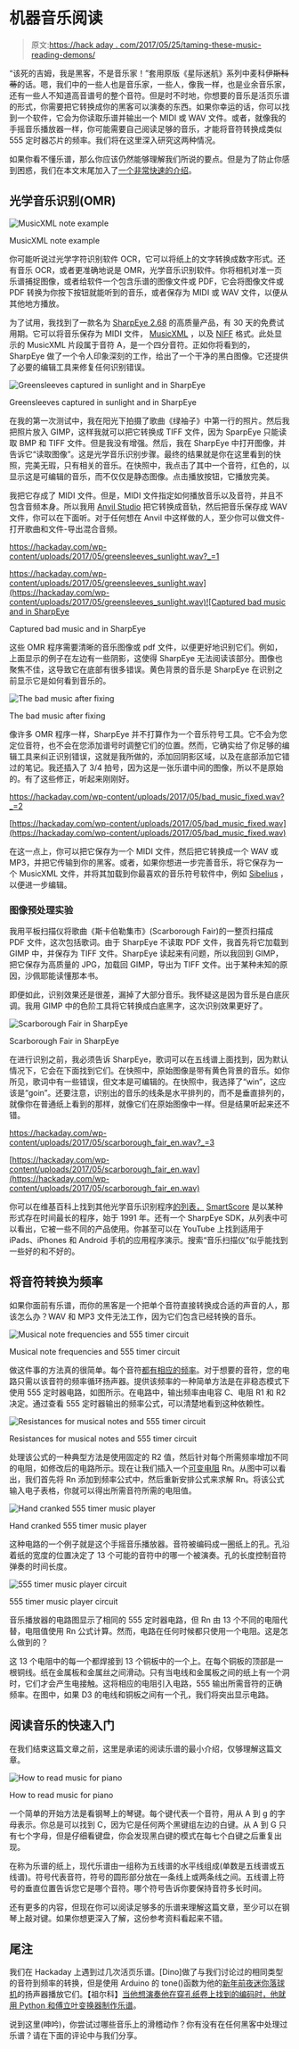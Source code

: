 # 机器音乐阅读

> 原文:[https://hack aday . com/2017/05/25/taming-these-music-reading-demons/](https://hackaday.com/2017/05/25/taming-those-music-reading-demons/)

“该死的吉姆，我是黑客，不是音乐家！”套用原版《星际迷航》系列中麦科伊~~斯科蒂~~的话。嗯，我们中的一些人也是音乐家，一些人，像我一样，也是业余音乐家，还有一些人不知道高音谱号的整个音符。但是时不时地，你想要的音乐是活页乐谱的形式，你需要把它转换成你的黑客可以演奏的东西。如果你幸运的话，你可以找到一个软件，它会为你读取乐谱并输出一个 MIDI 或 WAV 文件。或者，就像我的手摇音乐播放器一样，你可能需要自己阅读足够的音乐，才能将音符转换成类似 555 定时器芯片的频率。我们将在这里深入研究这两种情况。

如果你看不懂乐谱，那么你应该仍然能够理解我们所说的要点。但是为了防止你感到困惑，我们在本文末尾加入了[一个非常快速的介绍](#readingMusic)。

## 光学音乐识别(OMR)

![MusicXML note example](../Images/0ed99ec75c12adb3d349d88877f8fbdb.png)

MusicXML note example

你可能听说过光学字符识别软件 OCR，它可以将纸上的文字转换成数字形式。还有音乐 OCR，或者更准确地说是 OMR，光学音乐识别软件。你将相机对准一页乐谱捕捉图像，或者给软件一个包含乐谱的图像文件或 PDF，它会将图像文件或 PDF 转换为你按下按钮就能听到的音乐，或者保存为 MIDI 或 WAV 文件，以便从其他地方播放。

为了试用，我找到了一款名为 [SharpEye 2.68](http://www.music-scanning.com/) 的高质量产品，有 30 天的免费试用期。它可以将音乐保存为 MIDI 文件， [MusicXML](https://en.wikipedia.org/wiki/MusicXML) ，以及 [NIFF](https://en.wikipedia.org/wiki/Notation_Interchange_File_Format) 格式。此处显示的 MusicXML 片段属于音符 A，是一个四分音符。正如你将看到的，SharpEye 做了一个令人印象深刻的工作，给出了一个干净的黑白图像。它还提供了必要的编辑工具来修复任何识别错误。

![Greensleeves captured in sunlight and in SharpEye](../Images/5c2e40abd913e80cff80ddaf9e071472.png)

Greensleeves captured in sunlight and in SharpEye

在我的第一次测试中，我在阳光下拍摄了歌曲《绿袖子》中第一行的照片。然后我把照片放入 GIMP，这样我就可以把它转换成 TIFF 文件，因为 SparpEye 只能读取 BMP 和 TIFF 文件。但是我没有增强。然后，我在 SharpEye 中打开图像，并告诉它“读取图像”。这是光学音乐识别步骤。最终的结果就是你在这里看到的快照，完美无瑕，只有相关的音乐。在快照中，我点击了其中一个音符，红色的，以显示这是可编辑的音乐，而不仅仅是静态图像。点击播放按钮，它播放完美。

我把它存成了 MIDI 文件。但是，MIDI 文件指定如何播放音乐以及音符，并且不包含音频本身。所以我用 [Anvil Studio](http://www.anvilstudio.com/) 把它转换成音轨，然后把音乐保存成 WAV 文件，你可以在下面听。对于任何想在 Anvil 中这样做的人，至少你可以做文件-打开歌曲和文件-导出混合音频。

<https://hackaday.com/wp-content/uploads/2017/05/greensleeves_sunlight.wav?_=1>

[https://hackaday.com/wp-content/uploads/2017/05/greensleeves_sunlight.wav](https://hackaday.com/wp-content/uploads/2017/05/greensleeves_sunlight.wav)![Captured bad music and in SharpEye](../Images/4036f6bda16db8e801ffa8231b36d391.png)

Captured bad music and in SharpEye

这些 OMR 程序需要清晰的音乐图像或 pdf 文件，以便更好地识别它们。例如，上面显示的例子在左边有一些阴影，这使得 SharpEye 无法阅读该部分。图像也聚焦不佳，这导致它在底部有很多错误。黄色背景的音乐是 SharpEye 在识别之前显示它是如何看到音乐的。

![The bad music after fixing](../Images/d2536194c53880a809ced84a082fe22a.png)

The bad music after fixing

像许多 OMR 程序一样，SharpEye 并不打算作为一个音乐符号工具。它不会为您定位音符，也不会在您添加谱号时调整它们的位置。然而，它确实给了你足够的编辑工具来纠正识别错误，这就是我所做的，添加回阴影区域，以及在底部添加它错过的笔记。我还插入了 3/4 拍号，因为这是一张乐谱中间的图像，所以不是原始的。有了这些修正，听起来刚刚好。

<https://hackaday.com/wp-content/uploads/2017/05/bad_music_fixed.wav?_=2>

[https://hackaday.com/wp-content/uploads/2017/05/bad_music_fixed.wav](https://hackaday.com/wp-content/uploads/2017/05/bad_music_fixed.wav)

在这一点上，你可以把它保存为一个 MIDI 文件，然后把它转换成一个 WAV 或 MP3，并把它传输到你的黑客。或者，如果你想进一步完善音乐，将它保存为一个 MusicXML 文件，并将其加载到你最喜欢的音乐符号软件中，例如 [Sibelius](http://www.avid.com/sibelius) ，以便进一步编辑。

### 图像预处理实验

我用平板扫描仪将歌曲《斯卡伯勒集市》(Scarborough Fair)的一整页扫描成 PDF 文件，这次包括歌词。由于 SharpEye 不读取 PDF 文件，我首先将它加载到 GIMP 中，并保存为 TIFF 文件。SharpEye 读起来有问题，所以我回到 GIMP，把它保存为高质量的 JPG，加载回 GIMP，导出为 TIFF 文件。出于某种未知的原因，沙佩耶能读懂那本书。

即便如此，识别效果还是很差，漏掉了大部分音乐。我怀疑这是因为音乐是白底灰调。我用 GIMP 中的色阶工具将它转换成白底黑字，这次识别效果更好了。

![Scarborough Fair in SharpEye](../Images/9411783bd3488f6c45e2d0b388c24348.png)

Scarborough Fair in SharpEye

在进行识别之前，我必须告诉 SharpEye，歌词可以在五线谱上面找到，因为默认情况下，它会在下面找到它们。在快照中，原始图像是带有黄色背景的音乐。如你所见，歌词中有一些错误，但文本是可编辑的。在快照中，我选择了“win”，这应该是“goin”。还要注意，识别出的音乐的线条是水平排列的，而不是垂直排列的，就像你在普通纸上看到的那样，就像它们在原始图像中一样。但是结果听起来还不错。

<https://hackaday.com/wp-content/uploads/2017/05/scarborough_fair_en.wav?_=3>

[https://hackaday.com/wp-content/uploads/2017/05/scarborough_fair_en.wav](https://hackaday.com/wp-content/uploads/2017/05/scarborough_fair_en.wav)

你可以在维基百科上找到其他光学音乐识别程序[的列表，](https://en.wikipedia.org/wiki/Optical_music_recognition) [SmartScore](http://www.musitek.com/) 是以某种形式存在时间最长的程序，始于 1991 年。还有一个 SharpEye SDK，从列表中可以看出，它被一些不同的产品使用。你甚至可以在 YouTube 上找到适用于 iPads、iPhones 和 Android 手机的应用程序演示。搜索“音乐扫描仪”似乎能找到一些好的和不好的。

## 将音符转换为频率

如果你面前有乐谱，而你的黑客是一个把单个音符直接转换成合适的声音的人，那该怎么办？WAV 和 MP3 文件无法工作，因为它们包含已经转换的音乐。

![Musical note frequencies and 555 timer circuit](../Images/bbe7b4257216077e8567305fafdba908.png)

Musical note frequencies and 555 timer circuit

做这件事的方法真的很简单。每个音符[都有相应的频率](http://www.phy.mtu.edu/~suits/notefreqs.html)。对于想要的音符，您的电路只需以该音符的频率循环扬声器。提供该频率的一种简单方法是在非稳态模式下使用 555 定时器电路，如图所示。在电路中，输出频率由电容 C、电阻 R1 和 R2 决定。通过查看 555 定时器输出的频率公式，可以清楚地看到这种依赖性。

![Resistances for musical notes and 555 timer circuit](../Images/1ed9c70b7213256d4656aacbb6ea8702.png)

Resistances for musical notes and 555 timer circuit

处理该公式的一种典型方法是使用固定的 R2 值，然后针对每个所需频率增加不同的电阻，如修改后的电路所示。现在让我们插入一个[可变电阻](http://hackaday.com/2016/09/16/resistance-in-motion-everything-you-should-know-about-variable-resistors/) Rn。从图中可以看出，我们首先将 Rn 添加到频率公式中，然后重新安排公式来求解 Rn。将该公式输入电子表格，你就可以得出所需音符所需的电阻值。

![Hand cranked 555 timer music player](../Images/91d8fddd00d203d6c94113313d2a70ac.png)

Hand cranked 555 timer music player

这种电路的一个例子就是这个手摇音乐播放器。音符被编码成一圈纸上的孔。孔沿着纸的宽度的位置决定了 13 个可能的音符中的哪一个被演奏。孔的长度控制音符弹奏的时间长度。

![555 timer music player circuit](../Images/39f7d5665a92db7034afa30dd47d787f.png)

555 timer music player circuit

音乐播放器的电路图显示了相同的 555 定时器电路，但 Rn 由 13 个不同的电阻代替，电阻值使用 Rn 公式计算。然而，电路在任何时候都只使用一个电阻。这是怎么做到的？

这 13 个电阻中的每一个都焊接到 13 个铜板中的一个上。在每个铜板的顶部是一根铜线。纸在金属板和金属丝之间滑动。只有当电线和金属板之间的纸上有一个洞时，它们才会产生电接触。这将相应的电阻引入电路，555 输出所需音符的正确频率。在图中，如果 D3 的电线和铜板之间有一个孔，我们将突出显示电路。

## 阅读音乐的快速入门

在我们结束这篇文章之前，这里是承诺的阅读乐谱的最小介绍，仅够理解这篇文章。

![How to read music for piano](../Images/1095f2154460d1d2517228c69f296309.png)

How to read music for piano

一个简单的开始方法是看钢琴上的琴键。每个键代表一个音符，用从 A 到 g 的字母表示。你总是可以找到 C，因为它是任何两个黑键组左边的白键。从 A 到 G 只有七个字母，但是仔细看键盘，你会发现黑白键的模式在每七个白键之后重复出现。

在称为乐谱的纸上，现代乐谱由一组称为五线谱的水平线组成(单数是五线谱或五线谱)。符号代表音符，符号的圆形部分放在一条线上或两条线之间。五线谱上符号的垂直位置告诉您它是哪个音符。哪个符号告诉你要保持音符多长时间。

还有更多的内容，但现在你可以阅读足够多的乐谱来理解这篇文章，至少可以在钢琴上敲对键。如果你想更深入了解，这份参考资料看起来不错。

## 尾注

我们在 Hackaday 上遇到过几次活页乐谱。[Dino]做了与我们讨论过的相同类型的音符到频率的转换，但是使用 Arduino 的 tone()函数为他的[新年前夜迷你落球机](http://hackaday.com/2011/12/30/build-your-own-mini-ball-drop-for-new-years-eve/)的扬声器播放它们。【祖尔科】[当他想演奏他在穿孔纸卷上找到的编码时，他就用 Python 和傅立叶变换器制作乐谱](http://hackaday.com/2014/04/12/transcribing-piano-rolls-with-python/)。

说到这里(呻吟)，你尝试过哪些音乐上的滑稽动作？你有没有在任何黑客中处理过乐谱？请在下面的评论中与我们分享。